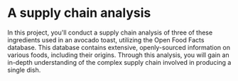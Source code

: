 # A supply chain analysis
In this project, you'll conduct a supply chain analysis of three of these ingredients used in an avocado toast, utilizing the Open Food Facts database. This database contains extensive, openly-sourced information on various foods, including their origins. Through this analysis, you will gain an in-depth understanding of the complex supply chain involved in producing a single dish.
